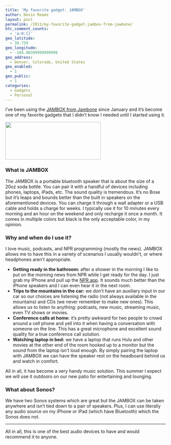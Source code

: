 ```yaml
---
title: 'My favorite gadget: JAMBOX'
author: Devin Reams
layout: post
permalink: /2011/my-favorite-gadget-jambox-from-jawbone/
btc_comment_counts:
  - 'a:0:{}'
geo_latitude:
  - 39.739
geo_longitude:
  - -104.98399999999998
geo_address:
  - Denver, Colorado, United States
geo_enabled:
  - 1
geo_public:
  - 1
categories:
  - Gadgets
  - Personal
---
```

I&#8217;ve been using the [JAMBOX from Jambone][1] since January and it&#8217;s become one of my favorite gadgets that I didn&#8217;t know I needed until I started using it.

<img src="https://devin.reams.me/wp/wp-content/uploads/2011/04/Screen-Shot-2011-04-27-at-9.02.47-AM-300x118.png" alt="" title="Red JAMBOX" width="300" height="118" class="aligncenter size-medium wp-image-1899" />

### What is JAMBOX

The JAMBOX is a portable bluetooth speaker that is about the size of a 20oz soda bottle. You can pair it with a handful of devices including phones, laptops, iPads, etc. The sound quality is tremendous. It&#8217;s no Bose but it&#8217;s leaps and bounds better than the built in speakers on the aforementioned devices. You can charge it through a wall adapter or a USB cable and holds a charge for weeks. I typically use it for 10 minutes every morning and an hour on the weekend and only recharge it once a month. It comes in multiple colors but black is the only acceptable color, in my opinion.

### Why and when do I use it?

I love music, podcasts, and NPR programming (mostly the news). JAMBOX allows me to have this in a variety of scenarios I usually wouldn&#8217;t, or where headphones aren&#8217;t appropriate.

*   **Getting ready in the bathroom:** after a shower in the morning I like to put on the morning news from NPR while I get ready for the day. I just grab my iPhone and pull up the [NPR app][2]. It sounds much better than the iPhone speakers and I can even hear it in the next room.
*   **Trips to the mountains in the car:** we don&#8217;t have an auxiliary input in our car so our choices are listening the radio (not always available in the mountains) and CDs (we never remember to make new ones). This allows us to listen to anything: podcasts, new music, streaming music, even TV shows or movies.
*   **Conference calls at home:** it&#8217;s pretty awkward for two people to crowd around a cell phone and yell into it when having a conversation with someone on the line. This has a great microphone and excellent sound quality for a true conference call solution.
*   **Watching laptop in bed:** we have a laptop that runs Hulu and other movies at the other end of the room hooked up to a monitor but the sound from the laptop isn&#8217;t loud enough. By simply pairing the laptop with JAMBOX we can have the speaker rest on the headboard behind us and watch in comfort.

All in all, it has become a very handy music solution. This summer I expect we will use it outdoors on our new patio for entertaining and lounging.

### What about Sonos?

We have two Sonos systems which are great but the JAMBOX can be taken anywhere and isn&#8217;t tied down to a pair of speakers. Plus, I can use literally any audio source on my iPhone or iPad (which have Bluetooth) which the Sonos does not.

* * *

All in all, this is one of the best audio devices to have and would recommend it to anyone.

 [1]: http://www.jawbone.com/product-jambox-overview
 [2]: http://www.npr.org/services/mobile/iphone.php